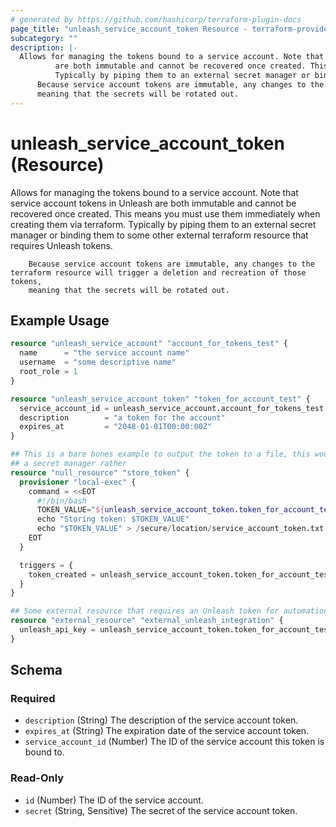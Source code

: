 ```yaml
---
# generated by https://github.com/hashicorp/terraform-plugin-docs
page_title: "unleash_service_account_token Resource - terraform-provider-unleash"
subcategory: ""
description: |-
  Allows for managing the tokens bound to a service account. Note that service account tokens in Unleash
          are both immutable and cannot be recovered once created. This means you must use them immediately when creating them via terraform.
          Typically by piping them to an external secret manager or binding them to some other external terraform resource that requires Unleash tokens.
      Because service account tokens are immutable, any changes to the terraform resource will trigger a deletion and recreation of those tokens,
      meaning that the secrets will be rotated out.
---
```


# unleash_service_account_token (Resource)

Allows for managing the tokens bound to a service account. Note that service account tokens in Unleash
		are both immutable and cannot be recovered once created. This means you must use them immediately when creating them via terraform.
		Typically by piping them to an external secret manager or binding them to some other external terraform resource that requires Unleash tokens.

		Because service account tokens are immutable, any changes to the terraform resource will trigger a deletion and recreation of those tokens,
		meaning that the secrets will be rotated out.

## Example Usage

```terraform
resource "unleash_service_account" "account_for_tokens_test" {
  name      = "the service account name"
  username  = "some descriptive name"
  root_role = 1
}

resource "unleash_service_account_token" "token_for_account_test" {
  service_account_id = unleash_service_account.account_for_tokens_test.id
  description        = "a token for the account"
  expires_at         = "2048-01-01T00:00:00Z"
}

## This is a bare bones example to output the token to a file, this would be better off being sent to
## a secret manager rather
resource "null_resource" "store_token" {
  provisioner "local-exec" {
    command = <<EOT
      #!/bin/bash
      TOKEN_VALUE="${unleash_service_account_token.token_for_account_test.secret}"
      echo "Storing token: $TOKEN_VALUE"
      echo "$TOKEN_VALUE" > /secure/location/service_account_token.txt
    EOT
  }

  triggers = {
    token_created = unleash_service_account_token.token_for_account_test.secret
  }
}

## Some external resource that requires an Unleash token for automation
resource "external_resource" "external_unleash_integration" {
  unleash_api_key = unleash_service_account_token.token_for_account_test.secret
}
```

<!-- schema generated by tfplugindocs -->
## Schema

### Required

- `description` (String) The description of the service account token.
- `expires_at` (String) The expiration date of the service account token.
- `service_account_id` (Number) The ID of the service account this token is bound to.

### Read-Only

- `id` (Number) The ID of the service account.
- `secret` (String, Sensitive) The secret of the service account token.
